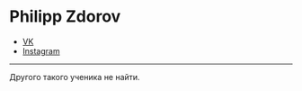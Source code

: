 # Philipp Zdorov
* [VK](https://vk.com/id434463725)
* [Instagram](https://www.instagram.com/ph_zk/)
***
Другого такого ученика не найти.
